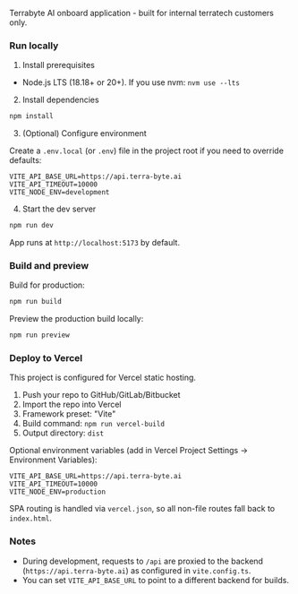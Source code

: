 Terrabyte AI onboard application - built for internal terratech customers only. 



### Run locally

1) Install prerequisites

- Node.js LTS (18.18+ or 20+). If you use nvm: `nvm use --lts`

2) Install dependencies

```bash
npm install
```

3) (Optional) Configure environment

Create a `.env.local` (or `.env`) file in the project root if you need to override defaults:

```env
VITE_API_BASE_URL=https://api.terra-byte.ai
VITE_API_TIMEOUT=10000
VITE_NODE_ENV=development
```

4) Start the dev server

```bash
npm run dev
```

App runs at `http://localhost:5173` by default.

### Build and preview

Build for production:

```bash
npm run build
```

Preview the production build locally:

```bash
npm run preview
```  




### Deploy to Vercel

This project is configured for Vercel static hosting.

1) Push your repo to GitHub/GitLab/Bitbucket
2) Import the repo into Vercel
3) Framework preset: "Vite"
4) Build command: `npm run vercel-build`
5) Output directory: `dist`

Optional environment variables (add in Vercel Project Settings → Environment Variables):

```env
VITE_API_BASE_URL=https://api.terra-byte.ai
VITE_API_TIMEOUT=10000
VITE_NODE_ENV=production
```

SPA routing is handled via `vercel.json`, so all non-file routes fall back to `index.html`.

### Notes

- During development, requests to `/api` are proxied to the backend (`https://api.terra-byte.ai`) as configured in `vite.config.ts`.
- You can set `VITE_API_BASE_URL` to point to a different backend for builds.
